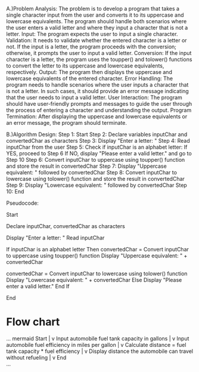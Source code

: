 A.)Problem Analysis: The problem is to develop a program that takes a single character input from the user and converts it to its uppercase and lowercase equivalents. The program should handle both scenarios where the user enters a valid letter and where they input a character that is not a letter. Input: The program expects the user to input a single character. Validation: It needs to validate whether the entered character is a letter or not. If the input is a letter, the program proceeds with the
conversion; otherwise, it prompts the user to input a valid letter. Conversion: If the input character is a letter, the program uses the toupper() and tolower() functions to convert the letter to its uppercase and lowercase equivalents, respectively. Output: The program then displays the uppercase and lowercase equivalents of the entered character. Error Handling: The program needs to handle scenarios where the user inputs a character that is not a letter. In such cases, it should provide
an error message indicating that the user needs to input a valid letter. User Interaction: The program should have user-friendly prompts and messages to guide the user through the process of entering a character and understanding the output. Program Termination: After displaying the uppercase and lowercase equivalents or an error message, the program should terminate.

B.)Algorithm Design: Step 1: Start Step 2: Declare variables inputChar and convertedChar as characters Step 3: Display "Enter a letter: " Step 4: Read inputChar from the user Step 5: Check if inputChar is an alphabet letter: If YES, proceed to Step 6 If NO, display "Please enter a valid letter." and go to Step 10 Step 6: Convert inputChar to uppercase using toupper() function and store the result in convertedChar Step 7: Display "Uppercase equivalent: " followed by convertedChar Step 8: Convert inputChar to lowercase using tolower() function and store the result in convertedChar Step 9: Display "Lowercase equivalent: " followed by convertedChar Step 10: End

Pseudocode:

Start

Declare inputChar, convertedChar as characters

Display "Enter a letter: " Read inputChar

If inputChar is an alphabet letter Then convertedChar = Convert inputChar to uppercase using toupper() function Display "Uppercase equivalent: " + convertedChar

convertedChar = Convert inputChar to lowercase using tolower() function
Display "Lowercase equivalent: " + convertedChar
Else Display "Please enter a valid letter." End If

End
# Flow chart
... mermaid
Start
|
v
Input automobile fuel tank capacity in gallons
|
v
Input automobile fuel efficiency in miles per gallon
|
v
Calculate distance = fuel tank capacity * fuel efficiency
|
v
Display distance the automobile can travel without refueling
|
v
End    
...
